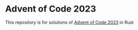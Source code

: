 # Advent of Code 2023

This repository is for solutions of [Advent of Code 2023](https://adventofcode.com/2023) in Rust

